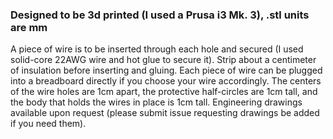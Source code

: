 ### Designed to be 3d printed (I used a Prusa i3 Mk. 3), .stl units are mm


A piece of wire is to be inserted through each hole and secured (I used solid-core 22AWG wire and hot glue to secure it). Strip about a centimeter of insulation before inserting and gluing.
Each piece of wire can be plugged into a breadboard directly if you choose your wire accordingly.
The centers of the wire holes are 1cm apart, the protective half-circles are 1cm tall, and the body that holds the wires in place is 1cm tall. Engineering drawings available upon request (please submit issue requesting drawings be added if you need them).

